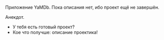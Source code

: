 Приложение YaMDb. Пока описания нет, ибо проект ещё не завершён.

Анекдот.

- У тебя есть готовый проект?
- Кое что получше: описание проектика!
